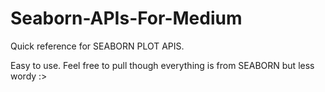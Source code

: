 # Seaborn-APIs-For-Medium

Quick reference for SEABORN PLOT APIS.

Easy to use. Feel free to pull though everything is from SEABORN but less wordy :>
